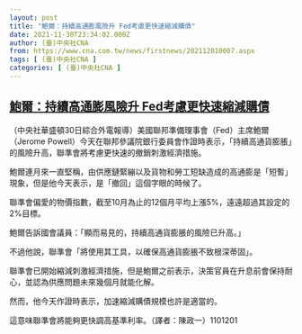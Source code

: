 ```yaml
---
layout: post
title: "鮑爾：持續高通膨風險升 Fed考慮更快速縮減購債"
date: 2021-11-30T23:34:02.000Z
author: (臺)中央社CNA
from: https://www.cna.com.tw/news/firstnews/202112010007.aspx
tags: [ (臺)中央社CNA ]
categories: [ (臺)中央社CNA ]
---
```

<!--1638315242000-->
[鮑爾：持續高通膨風險升 Fed考慮更快速縮減購債](https://www.cna.com.tw/news/firstnews/202112010007.aspx)
------

<div>
<div></div><div><p>（中央社華盛頓30日綜合外電報導）美國聯邦準備理事會（Fed）主席鮑爾（Jerome Powell）今天在聯邦參議院銀行委員會作證時表示，「持續高通貨膨脹」的風險升高，聯準會將考慮更快速的撤銷刺激經濟措施。</p><p>鮑爾連月來一直堅稱，由供應鏈緊繃以及貨物和勞工短缺造成的高通膨是「短暫」現象，但是他今天表示，是「撤回」這個字眼的時候了。</p><p>聯準會偏愛的物價指數，截至10月為止的12個月平均上漲5%，遠遠超過其設定的2%目標。</p><p>鮑爾告訴國會議員：「顯而易見的，持續高通貨膨脹的風險已升高。」</p><p>不過他說，聯準會「將使用其工具，以確保高通貨膨脹不致根深蒂固」。</p><p>聯準會已開始縮減刺激經濟措施，但是鮑爾之前表示，決策官員在升息前會保持耐心，並認為供應問題未來幾個月就能化解。</p><p>然而，他今天作證時表示，加速縮減購債規模也許是適當的。</p><p>這意味聯準會將能夠更快調高基準利率。（譯者：陳政一）1101201</p></div>
</div>
